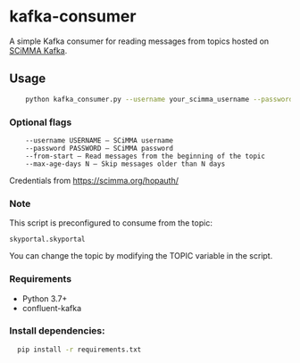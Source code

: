# kafka-consumer

A simple Kafka consumer for reading messages from topics hosted on [SCiMMA Kafka](https://scimma.org).

## Usage

```bash
    python kafka_consumer.py --username your_scimma_username --password your_scimma_password
```

### Optional flags

        --username USERNAME – SCiMMA username
        --password PASSWORD – SCiMMA password
        --from-start – Read messages from the beginning of the topic
        --max-age-days N – Skip messages older than N days

Credentials from https://scimma.org/hopauth/

### Note
This script is preconfigured to consume from the topic:

    skyportal.skyportal

You can change the topic by modifying the TOPIC variable in the script.

### Requirements

- Python 3.7+ 
- confluent-kafka

### Install dependencies:

```bash
  pip install -r requirements.txt
```
